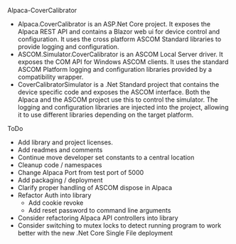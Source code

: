 Alpaca-CoverCalibrator

* Alpaca.CoverCalibrator is an ASP.Net Core project. It exposes the Alpaca REST API and contains a Blazor web ui for device control and configuration. It uses the cross platform ASCOM Standard libraries to provide logging and configuration.
* ASCOM.Simulator.CoverCalibrator is an ASCOM Local Server driver. It exposes the COM API for Windows ASCOM clients. It uses the standard ASCOM Platform logging and configuration libraries provided by a compatibility wrapper.
* CoverCalibratorSimulator is a .Net Standard project that contains the device specific code and exposes the ASCOM interface. Both the Alpaca and the ASCOM project use this to control the simulator. The logging and configuration libraries are injected into the project, allowing it to use different libraries depending on the target platform.

ToDo
* Add library and project licenses.
* Add readmes and comments
* Continue move developer set constants to a central location
* Cleanup code / namespaces
* Change Alpaca Port from test port of 5000
* Add packaging / deployment
* Clarify proper handling of ASCOM dispose in Alpaca
* Refactor Auth into library
  * Add cookie revoke
  * Add reset password to command line arguments
* Consider refactoring Alpaca API controllers into library
* Consider switching to mutex locks to detect running program to work better with the new .Net Core Single File deployment